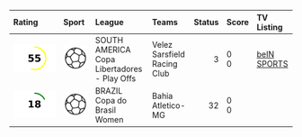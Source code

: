 | Rating                                                                                                                                 | Sport                                                                                                        | League                                         | Teams                          |   Status | Score   | TV Listing                                                   |
|:---------------------------------------------------------------------------------------------------------------------------------------|:-------------------------------------------------------------------------------------------------------------|:-----------------------------------------------|:-------------------------------|---------:|:--------|:-------------------------------------------------------------|
| <img src="https://raw.githubusercontent.com/BlakeDuncan25/Donut-SVG-Ratings/bac4e4a278175106499642192132b1786a9aec38/55.svg" alt="55"> | <img src="https://raw.githubusercontent.com/BlakeDuncan25/Donut-SVG-Ratings/master/soccer.png" alt="Soccer"> | SOUTH AMERICA<br>Copa Libertadores - Play Offs | Velez Sarsfield<br>Racing Club |        3 | 0<br>0  | <a href="https://watch.fanatiz.com/calendar">beIN SPORTS</a> |
| <img src="https://raw.githubusercontent.com/BlakeDuncan25/Donut-SVG-Ratings/bac4e4a278175106499642192132b1786a9aec38/18.svg" alt="18"> | <img src="https://raw.githubusercontent.com/BlakeDuncan25/Donut-SVG-Ratings/master/soccer.png" alt="Soccer"> | BRAZIL<br>Copa do Brasil Women                 | Bahia<br>Atletico-MG           |       32 | 0<br>0  | <a href="#N/A"></a>                                          |